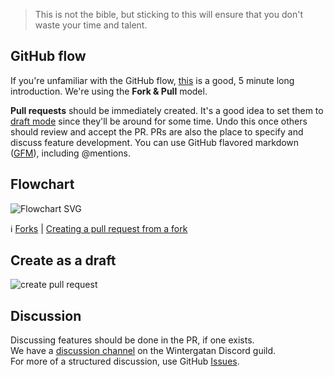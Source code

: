 > This is not the bible, but sticking to this will ensure that you don't waste your time and talent.

## GitHub flow
If you're unfamiliar with the GitHub flow, [this](https://guides.github.com/introduction/flow/) is a good, 5 minute long introduction. We're using the **Fork & Pull** model.

**Pull requests** should be immediately created. It's a good idea to set them to [draft mode](https://help.github.com/en/github/collaborating-with-issues-and-pull-requests/about-pull-requests#draft-pull-requests "draft mode") since they'll be around for some time. Undo this once others should review and accept the PR.
PRs are also the place to specify and discuss feature development. You can use GitHub flavored markdown ([GFM](https://guides.github.com/pdfs/markdown-cheatsheet-online.pdf)), including @&shy;mentions.

## Flowchart
![Flowchart SVG](https://raw.githubusercontent.com/wintergatan-community/vmmx-schema/master/images/flowchart.svg)

:information_source: [Forks](https://help.github.com/en/github/getting-started-with-github/fork-a-repo) | [Creating a pull request from a fork](https://help.github.com/en/github/collaborating-with-issues-and-pull-requests/creating-a-pull-request-from-a-fork)

## Create as a draft
![create pull request](https://raw.githubusercontent.com/wintergatan-community/vmmx-schema/master/images/create%20PR.gif)

## Discussion
Discussing features should be done in the PR, if one exists.  
We have a [discussion channel](https://discord.gg/rMK6DFT) on the Wintergatan Discord guild.  
For more of a structured discussion, use GitHub [Issues](https://github.com/wintergatan-community/vmmx-schema/issues).
